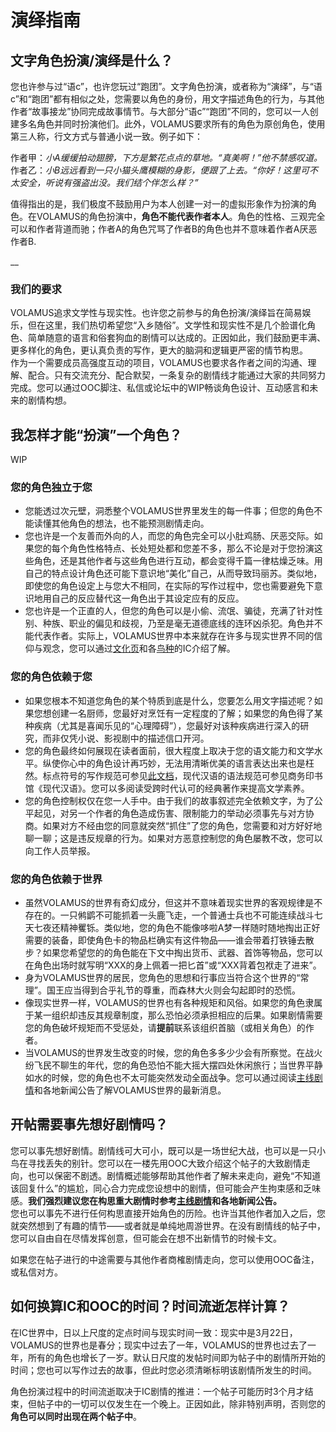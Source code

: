 # 演绎指南

## 文字角色扮演/演绎是什么？

您也许参与过“语c”，也许您玩过“跑团”。文字角色扮演，或者称为“演绎”，与“语c”和“跑团”都有相似之处，您需要以角色的身份，用文字描述角色的行为，与其他作者“故事接龙”协同完成故事情节。与大部分“语c”“跑团”不同的，您可以一人创建多名角色并同时扮演他们。此外，VOLAMUS要求所有的角色为原创角色，使用第三人称，行文方式与普通小说一致。例子如下：

作者甲：_小A缓缓拍动翅膀，下方是繁花点点的草地。“真美啊！”他不禁感叹道。_  
作者乙：_小B远远看到一只小猫头鹰模糊的身影，便跟了上去。“你好！这里可不太安全，听说有强盗出没。我们结个伴怎么样？”_

值得指出的是，我们极度不鼓励用户为本人创建一对一的虚拟形象作为扮演的角色。在VOLAMUS的角色扮演中，**角色不能代表作者本人**。角色的性格、三观完全可以和作者背道而驰；作者A的角色咒骂了作者B的角色也并不意味着作者A厌恶作者B.

\_\_

### 我们的要求

VOLAMUS追求文学性与现实性。也许您之前参与的角色扮演/演绎旨在简易娱乐，但在这里，我们热切希望您“入乡随俗”。文学性和现实性不是几个脸谱化角色、简单随意的语言和俗套狗血的剧情可以达成的。正因如此，我们鼓励更丰满、更多样化的角色，更认真负责的写作，更大的脑洞和逻辑更严密的情节构思。  
作为一个需要成员高强度互动的项目，VOLAMUS也要求各作者之间的沟通、理解、配合。只有交流充分、配合默契，一条复杂的剧情线才能通过大家的共同努力完成。您可以通过OOC脚注、私信或论坛中的WIP畅谈角色设计、互动感言和未来的剧情构想。

## 我怎样才能“扮演”一个角色？

WIP

### 您的角色独立于您

* 您能透过次元壁，洞悉整个VOLAMUS世界里发生的每一件事；但您的角色不能读懂其他角色的想法，也不能预测剧情走向。
* 您也许是一个友善而外向的人，而您的角色完全可以小肚鸡肠、厌恶交际。如果您的每个角色性格特点、长处短处都和您差不多，那么不论是对于您扮演这些角色，还是其他作者与这些角色进行互动，都会变得千篇一律枯燥乏味。用自己的特点设计角色还可能下意识地“美化”自己，从而导致玛丽苏。类似地，即使您的角色设定上与您大不相同，在实际的写作过程中，您也需要避免下意识地用自己的反应替代这一角色出于其设定应有的反应。
* 您也许是一个正直的人，但您的角色可以是小偷、流氓、骗徒，充满了针对性别、种族、职业的偏见和歧视，乃至是毫无道德底线的连环凶杀犯。角色并不能代表作者。实际上，VOLAMUS世界中本来就存在许多与现实世界不同的信仰与观念，您可以通过[文化页](../settlements/cultures/)和各[鸟种](../bird-guide/species.md)的IC介绍了解。

### 您的角色依赖于您

* 如果您根本不知道您角色的某个特质到底是什么，您要怎么用文字描述呢？如果您想创建一名厨师，您最好对烹饪有一定程度的了解；如果您的角色得了某种疾病（尤其是喜闻乐见的“心理障碍”），您最好对该种疾病进行深入的研究，而非仅凭小说、影视剧中的描述信口开河。
* 您的角色最终如何展现在读者面前，很大程度上取决于您的语文能力和文学水平。纵使你心中的角色设计再巧妙，无法用清晰优美的语言表达出来也是枉然。标点符号的写作规范可参见[此文档](http://www.moe.gov.cn/ewebeditor/uploadfile/2015/01/13/20150113091548267.pdf)，现代汉语的语法规范可参见商务印书馆《现代汉语》。您可以多阅读受跨时代认可的经典著作来提高文学素养。
* 您的角色控制权仅在您一人手中。由于我们的故事叙述完全依赖文字，为了公平起见，对另一个作者的角色造成伤害、限制能力的举动必须事先与对方协商。如果对方不经由您的同意就突然“抓住”了您的角色，您需要和对方好好地聊一聊；这是违反规章的行为。如果对方恶意控制您的角色屡教不改，您可以向工作人员举报。

### 您的角色依赖于世界

* 虽然VOLAMUS的世界有奇幻成分，但这并不意味着现实世界的客观规律是不存在的。一只鸺鹠不可能抓着一头鹿飞走，一个普通士兵也不可能连续战斗七天七夜还精神矍铄。类似地，您的角色不能像哆啦A梦一样随时随地掏出正好需要的装备，即使角色卡的物品栏确实有这件物品——谁会带着打铁锤去散步？如果您希望您的的角色能在下文中掏出货币、武器、首饰等物品，您可以在角色出场时就写明“XXX的身上佩着一把匕首”或“XXX背着包袱走了进来”。
* 身为VOLAMUS世界的居民，您角色的思想和行事应当符合这个世界的“常理”。国王应当得到合乎礼节的尊重，而森林大火则会勾起即时的恐慌。
* 像现实世界一样，VOLAMUS的世界也有各种规矩和风俗。如果您的角色隶属于某一组织却违反其规章制度，那么恐怕必须承担相应的后果。如果剧情需要您的角色破坏规矩而不受惩处，请**提前**联系该组织首脑（或相关角色）的作者。
* 当VOLAMUS的世界发生改变的时候，您的角色多多少少会有所察觉。在战火纷飞民不聊生的年代，您的角色恐怕不能大摇大摆四处休闲旅行；当世界平静如水的时候，您的角色也不太可能突然发动全面战争。您可以通过阅读[主线剧情](canon.md)和各地新闻公告了解VOLAMUS世界的最新消息。

## 开帖需要事先想好剧情吗？

您可以事先想好剧情。剧情线可大可小，既可以是一场世纪大战，也可以是一只小鸟在寻找丢失的别针。您可以在一楼先用OOC大致介绍这个帖子的大致剧情走向，也可以保密不剧透。剧情概述能够帮助其他作者了解未来走向，避免“不知道该回复什么”的尴尬，同心合力完成您设想中的剧情，但可能会产生拘束感和乏味感。**我们强烈建议您在构思重大剧情时参考**[**主线剧情**](canon.md)**和各地新闻公告。**  
您也可以事先不进行任何构思直接开始角色的历险。也许当其他作者加入之后，您就突然想到了有趣的情节——或者就是单纯地周游世界。在没有剧情线的帖子中，您可以自由自在尽情发挥创意，但可能会在想不出新情节的时候卡文。

如果您在帖子进行的中途需要与其他作者商榷剧情走向，您可以使用OOC备注，或私信对方。

## 如何换算IC和OOC的时间？时间流逝怎样计算？

在IC世界中，日以上尺度的定点时间与现实时间一致：现实中是3月22日，VOLAMUS的世界也是春分；现实中过去了一年，VOLAMUS的世界也过去了一年，所有的角色也增长了一岁。默认日尺度的发帖时间即为帖子中的剧情所开始的时间；您也可以写作过去的故事，但此时您必须清晰标明该剧情所发生的时间。

角色扮演过程中的时间流逝取决于IC剧情的推进：一个帖子可能历时3个月才结束，但帖子中的一切可以仅发生在一个晚上。正因如此，除非特别声明，否则您的**角色可以同时出现在两个帖子中**。

